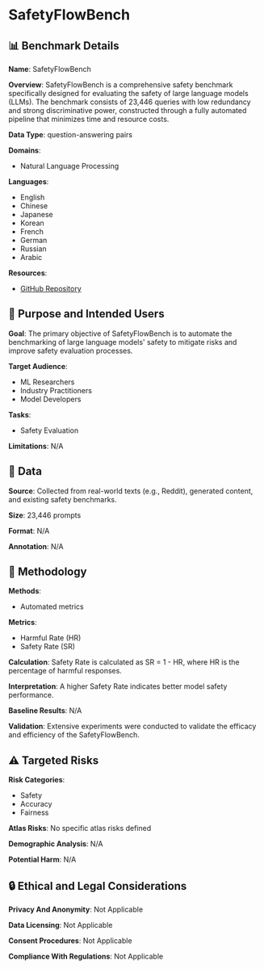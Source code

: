 # SafetyFlowBench

## 📊 Benchmark Details

**Name**: SafetyFlowBench

**Overview**: SafetyFlowBench is a comprehensive safety benchmark specifically designed for evaluating the safety of large language models (LLMs). The benchmark consists of 23,446 queries with low redundancy and strong discriminative power, constructed through a fully automated pipeline that minimizes time and resource costs.

**Data Type**: question-answering pairs

**Domains**:
- Natural Language Processing

**Languages**:
- English
- Chinese
- Japanese
- Korean
- French
- German
- Russian
- Arabic

**Resources**:
- [GitHub Repository](https://github.com/yangyangyang127/SafetyFlow)

## 🎯 Purpose and Intended Users

**Goal**: The primary objective of SafetyFlowBench is to automate the benchmarking of large language models' safety to mitigate risks and improve safety evaluation processes.

**Target Audience**:
- ML Researchers
- Industry Practitioners
- Model Developers

**Tasks**:
- Safety Evaluation

**Limitations**: N/A

## 💾 Data

**Source**: Collected from real-world texts (e.g., Reddit), generated content, and existing safety benchmarks.

**Size**: 23,446 prompts

**Format**: N/A

**Annotation**: N/A

## 🔬 Methodology

**Methods**:
- Automated metrics

**Metrics**:
- Harmful Rate (HR)
- Safety Rate (SR)

**Calculation**: Safety Rate is calculated as SR = 1 - HR, where HR is the percentage of harmful responses.

**Interpretation**: A higher Safety Rate indicates better model safety performance.

**Baseline Results**: N/A

**Validation**: Extensive experiments were conducted to validate the efficacy and efficiency of the SafetyFlowBench.

## ⚠️ Targeted Risks

**Risk Categories**:
- Safety
- Accuracy
- Fairness

**Atlas Risks**:
No specific atlas risks defined

**Demographic Analysis**: N/A

**Potential Harm**: N/A

## 🔒 Ethical and Legal Considerations

**Privacy And Anonymity**: Not Applicable

**Data Licensing**: Not Applicable

**Consent Procedures**: Not Applicable

**Compliance With Regulations**: Not Applicable
